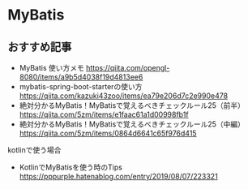 # MyBatis 

## おすすめ記事
- MyBatis 使い方メモ
https://qiita.com/opengl-8080/items/a9b5d4038f19d4813ee6
- mybatis-spring-boot-starterの使い方 https://qiita.com/kazuki43zoo/items/ea79e206d7c2e990e478
- 絶対分かるMyBatis！MyBatisで覚えるべきチェックルール25（前半）
https://qiita.com/5zm/items/e1faac61a1d00998fb1f
- 絶対分かるMyBatis！MyBatisで覚えるべきチェックルール25（中編）
https://qiita.com/5zm/items/0864d6641c65f976d415




kotlinで使う場合
- KotlinでMyBatisを使う時のTips
https://pppurple.hatenablog.com/entry/2019/08/07/223321

<!--stackedit_data:
eyJoaXN0b3J5IjpbLTE4Mzk3MjI1NjgsLTk0ODU4NDk4NV19
-->